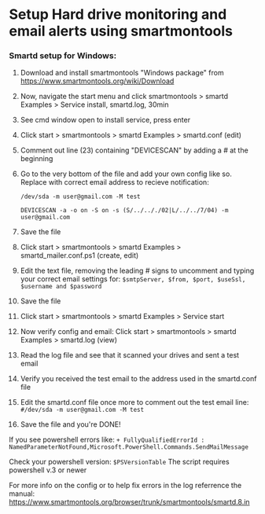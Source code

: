 # Setup Hard drive monitoring and email alerts using smartmontools
### Smartd setup for Windows:
1. Download and install smartmontools "Windows package" from
   https://www.smartmontools.org/wiki/Download 
2. Now, navigate the start menu and click smartmontools > smartd Examples >
   Service install, smartd.log, 30min
4. See cmd window open to install service, press enter
5. Click start > smartmontools > smartd Examples > smartd.conf (edit)
6. Comment out line (23) containing "DEVICESCAN" by adding a # at the beginning
7. Go to the very bottom of the file and add your own config like so. Replace
   with correct email address to recieve notification:
   
      `/dev/sda -m user@gmail.com -M test`
      
      `DEVICESCAN -a -o on -S on -s (S/../.././02|L/../../7/04) -m user@gmail.com`
      
8. Save the file
9. Click start > smartmontools > smartd Examples > smartd_mailer.conf.ps1
   (create, edit)
10. Edit the text file, removing the leading # signs to uncomment and typing
    your correct email settings for:
    `$smtpServer, $from, $port, $useSsl, $username and $password`
11. Save the file
12. Click start > smartmontools > smartd Examples > Service start
13. Now verify config and email: Click start > smartmontools > smartd Examples >
    smartd.log (view)
14. Read the log file and see that it scanned your drives and sent a test email
15. Verify you received the test email to the address used in the smartd.conf
    file
16. Edit the smartd.conf file once more to comment out the test email line:
        `#/dev/sda -m user@gmail.com -M test`
17. Save the file and you're DONE!

If you see powershell errors like:
`+ FullyQualifiedErrorId : NamedParameterNotFound,Microsoft.PowerShell.Commands.SendMailMessage`

Check your powershell version: `$PSVersionTable` The script requires powershell v.3 or newer

For more info on the config or to help fix errors in the log referrence the
manual:
https://www.smartmontools.org/browser/trunk/smartmontools/smartd.8.in 
